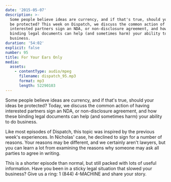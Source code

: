 ```yaml
---
date: '2015-05-07'
description: >-
  Some people believe ideas are currency, and if that's true, should your ideas
  be protected? This week on Dispatch, we discuss the common action of having
  interested partners sign an NDA, or non-disclosure agreement, and how these
  binding legal documents can help (and sometimes harm) your ability to do
  business.
duration: '54:02'
explicit: false
number: 95
title: For Your Ears Only
media:
  assets:
    - contentType: audio/mpeg
      filename: dispatch_95.mp3
      format: mp3
      length: 52290103
---
```

Some people believe ideas are currency, and if that's true, should your ideas be protected? Today, we discuss the common action of having interested partners sign an NDA, or non-disclosure agreement, and how these binding legal documents can help (and sometimes harm) your ability to do business.

Like most episodes of Dispatch, this topic was inspired by the previous week's experiences. In Nicholas' case, he declined to sign for a number of reasons. Your reasons may be different, and we certainly aren't lawyers, but you can learn a lot from examining the reasons why someone may ask all parties to agree in writing.

This is a shorter episode than normal, but still packed with lots of useful information. Have you been in a sticky legal situation that slowed your business? Give us a ring: 1 (844) 4-MACHINE and share your story.
